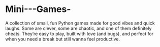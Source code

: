 # Mini---Games-
A collection of small, fun Python games made for good vibes and quick laughs. Some are clever, some are chaotic, and one of them definitely cheats. They’re easy to play, built with love (and bugs), and perfect for when you need a break but still wanna feel productive.
